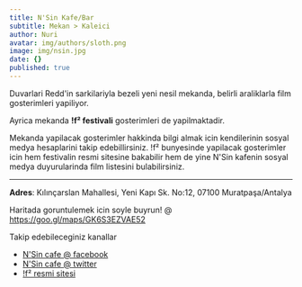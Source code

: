 ```yaml
---
title: N'Sin Kafe/Bar
subtitle: Mekan > Kaleici
author: Nuri
avatar: img/authors/sloth.png
image: img/nsin.jpg
date: {}
published: true
---
```


Duvarlari Redd'in sarkilariyla bezeli yeni nesil mekanda, belirli araliklarla film gosterimleri yapiliyor. 

Ayrica mekanda **!f² festivali** gosterimleri de yapilmaktadir. 

Mekanda yapilacak gosterimler hakkinda bilgi almak icin kendilerinin sosyal medya hesaplarini takip edebillirsiniz. !f² bunyesinde yapilacak gosterimler icin hem festivalin resmi sitesine bakabilir hem de yine N'Sin kafenin sosyal medya duyurularinda film listesini bulabilirsiniz.




----

**Adres**: Kılınçarslan Mahallesi, Yeni Kapı Sk. No:12, 07100 Muratpaşa/Antalya

Haritada goruntulemek icin soyle buyrun! @ https://goo.gl/maps/GK6S3EZVAE52

Takip edebileceginiz kanallar
- [N'Sin cafe @ facebook](https://www.facebook.com/nesincafe/) 
- [N'Sin cafe @ twitter](https://twitter.com/kaleiciNsin)
- [!f² resmi sitesi](http://www.ifistanbul.com/if2/)